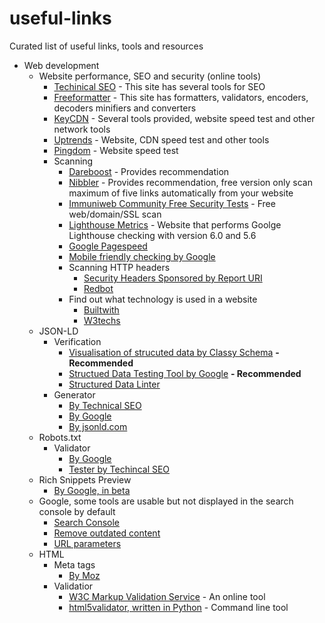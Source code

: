 # useful-links
Curated list of useful links, tools and resources

- Web development
  - Website performance, SEO and security (online tools)
    - [Techinical SEO](https://technicalseo.com/tools) - This site has several tools for SEO
    - [Freeformatter](https://www.freeformatter.com/) - This site has formatters, validators, encoders, decoders minifiers and converters
    - [KeyCDN](https://tools.keycdn.com/) - Several tools provided, website speed test and other network tools
    - [Uptrends](https://www.uptrends.com/tools) - Website, CDN speed test and other tools
    - [Pingdom](https://tools.pingdom.com) - Website speed test
    - Scanning
      - [Dareboost](https://www.dareboost.com) - Provides recommendation
      - [Nibbler](https://nibbler.silktide.com) - Provides recommendation, free version only scan maximum of five links automatically from your website
      - [Immuniweb Community Free Security Tests](https://www.immuniweb.com/free/) - Free web/domain/SSL scan
      - [Lighthouse Metrics](https://lighthouse-metrics.com) - Website that performs Goolge Lighthouse checking with version 6.0 and 5.6
      - [Google Pagespeed](https://developers.google.com/speed/pagespeed/insights/)
      - [Mobile friendly checking by Google](https://search.google.com/test/mobile-friendly)
      - Scanning HTTP headers
        - [Security Headers Sponsored by Report URI](https://securityheaders.com/)
        - [Redbot](https://redbot.org)
      - Find out what technology is used in a website
        - [Builtwith](https://builtwith.com/)
        - [W3techs](https://w3techs.com/sites)
  - JSON-LD
    - Verification
      - [Visualisation of strucuted data by Classy Schema](https://classyschema.org/Visualisation) **- Recommended**
      - [Structued Data Testing Tool by Google](https://search.google.com/structured-data/testing-tool/) **- Recommended**
      - [Structured Data Linter](http://linter.structured-data.org)
    - Generator
      - [By Technical SEO](https://technicalseo.com/tools/schema-markup-generator/)
      - [By Google](https://www.google.com/webmasters/markup-helper/)
      - [By jsonld.com](https://jsonld.com/json-ld-generator/)
  - Robots.txt
    - Validator
      - [By Google](https://www.google.com/webmasters/tools/robots-testing-tool)
      - [Tester by Techincal SEO](https://technicalseo.com/tools/robots-txt/)
  - Rich Snippets Preview
      - [By Google, in beta](https://search.google.com/test/rich-results)
  - Google, some tools are usable but not displayed in the search console by default
      - [Search Console](https://search.google.com/u/0/search-console/welcome)
      - [Remove outdated content](https://www.google.com/webmasters/tools/removals)
      - [URL parameters](https://www.google.com/webmasters/tools/crawl-url-parameters)
  - HTML
    - Meta tags
      - [By Moz](https://moz.com/learn/seo/robots-meta-directives)
    - Validatior
      - [W3C Markup Validation Service](https://validator.w3.org/) - An online tool
      - [html5validator, written in Python](https://github.com/svenkreiss/html5validator) - Command line tool
      
